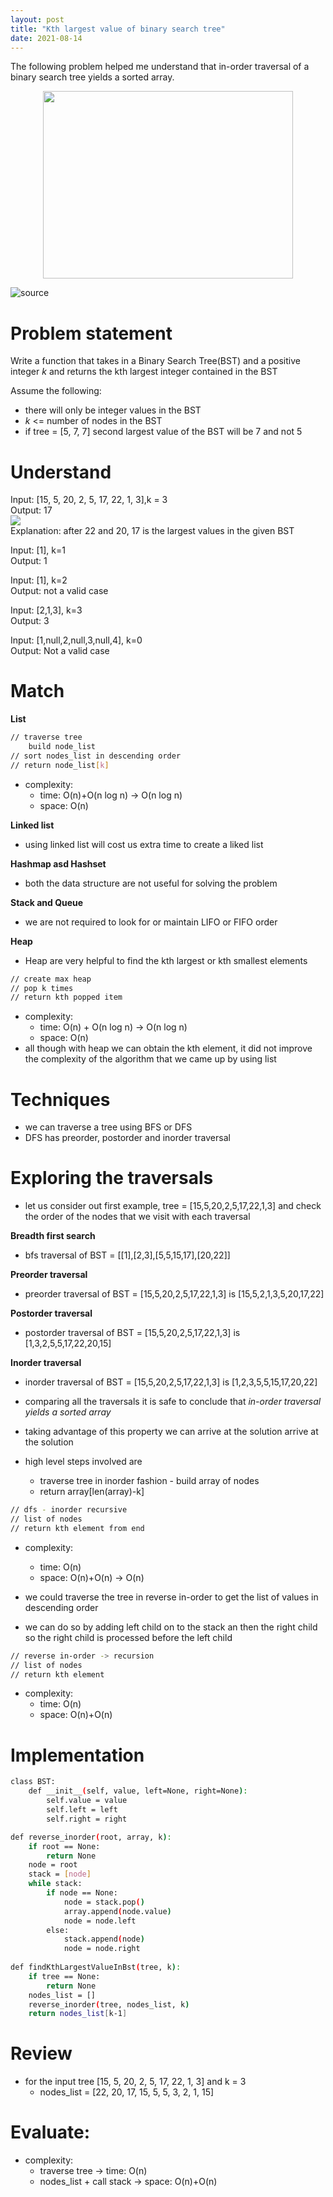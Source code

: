 ```yaml
---
layout: post
title: "Kth largest value of binary search tree"
date: 2021-08-14
---
```

The following problem helped me understand that in-order traversal of a binary search tree yields a sorted array.
<p align="center">
    <img width="400" height="300" src="/images/trees.jpg">
</p>

![source](https://www.explainxkcd.com/wiki/index.php/71:_In_the_Trees)

# Problem statement 

Write a function that takes in a Binary Search Tree(BST) and a positive integer _k_ and returns the kth largest integer contained in the BST 

Assume the following:
- there will only be integer values in the BST 
- _k_ <= number of nodes in the BST
- if tree = [5, 7, 7] second largest value of the BST will be 7 and not 5

# Understand 

Input: [15, 5, 20, 2, 5, 17, 22, 1, 3],k = 3\
Output: 17\
![](/images/input_kbst.jpg)\
Explanation: after 22 and 20, 17 is the largest values in the given BST

Input: [1], k=1\
Output: 1

Input: [1], k=2\
Output: not a valid case

Input: [2,1,3], k=3\
Output: 3

Input: [1,null,2,null,3,null,4], k=0\
Output: Not a valid case

# Match

**List**
```sh
// traverse tree 
    build node_list 
// sort nodes_list in descending order
// return node_list[k]
```
- complexity: 
	- time: O(n)+O(n log n) -> O(n log n)
	- space: O(n)

**Linked list**
- using linked list will cost us extra time to create a liked list 

**Hashmap asd Hashset**
- both the data structure are not useful for solving the problem 

**Stack and Queue**
- we are not required to look for or maintain LIFO or FIFO order

**Heap**
- Heap are very helpful to find the kth largest or kth smallest elements 
```sh
// create max heap
// pop k times 
// return kth popped item 
```
- complexity:
	- time: O(n) + O(n log n) -> O(n log n)
	- space: O(n)
- all though with heap we can obtain the kth element, it did not improve the complexity of the algorithm that we came up by using list

# Techniques

- we can traverse a tree using BFS or DFS
- DFS has preorder, postorder and inorder traversal

# Exploring the traversals
- let us consider out first example, tree = [15,5,20,2,5,17,22,1,3] and check the order of the nodes that we visit with each traversal 

**Breadth first search**
- bfs traversal of BST = [[1],[2,3],[5,5,15,17],[20,22]]

**Preorder traversal**
- preorder traversal of BST = [15,5,20,2,5,17,22,1,3] is [15,5,2,1,3,5,20,17,22]

**Postorder traversal**
- postorder traversal of BST = [15,5,20,2,5,17,22,1,3] is [1,3,2,5,5,17,22,20,15]

**Inorder traversal**
- inorder traversal of BST = [15,5,20,2,5,17,22,1,3] is [1,2,3,5,5,15,17,20,22]

- comparing all the traversals it is safe to conclude that _in-order traversal yields a sorted array_
- taking advantage of this property we can arrive at the solution arrive at the solution
- high level steps involved are
	- traverse tree in inorder fashion - build array of nodes
	- return array[len(array)-k]

```sh
// dfs - inorder recursive 
// list of nodes
// return kth element from end
```
- complexity:
	- time: O(n)
	- space: O(n)+O(n) -> O(n)

- we could traverse the tree in reverse in-order to get the list of values in descending order
- we can do so by adding left child on to the stack an then the right child
so the right child is processed before the left child

```sh
// reverse in-order -> recursion
// list of nodes 
// return kth element 
```

- complexity:
	- time: O(n)
	- space: O(n)+O(n)

# Implementation 

```sh
class BST:
    def __init__(self, value, left=None, right=None):
        self.value = value
        self.left = left
        self.right = right

def reverse_inorder(root, array, k):
	if root == None:
		return None
	node = root
	stack = [node]
	while stack:
		if node == None:
			node = stack.pop() 
			array.append(node.value) 
			node = node.left
		else:
			stack.append(node)
			node = node.right
	
def findKthLargestValueInBst(tree, k):
	if tree == None:
		return None
	nodes_list = []
	reverse_inorder(tree, nodes_list, k)
    return nodes_list[k-1]
```

# Review 

- for the input tree [15, 5, 20, 2, 5, 17, 22, 1, 3] and k = 3
    - nodes_list = [22, 20, 17, 15, 5, 5, 3, 2, 1, 15]

# Evaluate:

- complexity:
	- traverse tree -> time: O(n) 
	- nodes_list + call stack -> space: O(n)+O(n) 